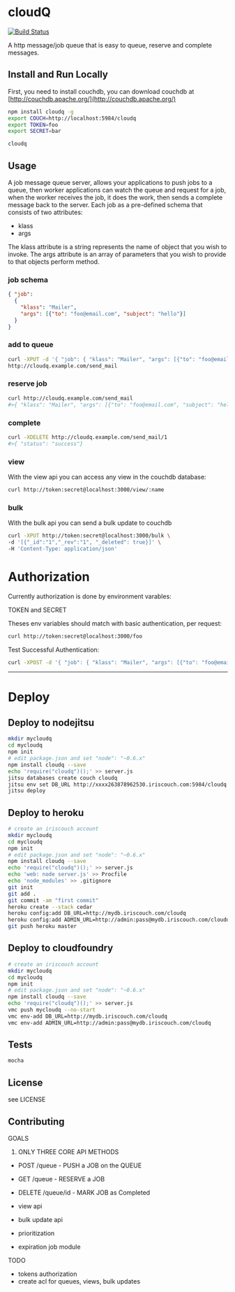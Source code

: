 # cloudQ 

[![Build Status](https://secure.travis-ci.org/twilson63/node-cloudq.png)](http://travis-ci.org/twilson63/node-cloudq)

A http message/job queue that is easy to queue, reserve and complete messages.

## Install and Run Locally

First, you need to install couchdb, you can download couchdb at [http://couchdb.apache.org/](http://couchdb.apache.org/)

``` sh
npm install cloudq -g
export COUCH=http://localhost:5984/cloudq
export TOKEN=foo
export SECRET=bar

cloudq
```

## Usage

A job message queue server, allows your applications to push jobs to a queue, then
worker applications can watch the queue and request for a job, when the worker
receives the job, it does the work, then sends a complete message back to the server.  Each job as a pre-defined schema that consists of two attributes:

* klass
* args

The klass attribute is a string represents the name of object that you wish to invoke.
The args attribute is an array of parameters that you wish to provide to that objects perform method.

### job schema

``` json
{ "job":
  {
    "klass": "Mailer",
    "args": [{"to": "foo@email.com", "subject": "hello"}]
  }
}
```

### add to queue

``` sh
curl -XPUT -d '{ "job": { "klass": "Mailer", "args": [{"to": "foo@email.com", "subject": "hello"}]}}'
http://cloudq.example.com/send_mail
```

### reserve job

``` sh
curl http://cloudq.example.com/send_mail
#>{ "klass": "Mailer", "args": [{"to": "foo@email.com", "subject": "hello"}], "id": "1"}
```

### complete

``` sh
curl -XDELETE http://cloudq.example.com/send_mail/1
#>{ "status": "success"}
```

### view

With the view api you can access any view in the couchdb database:

``` sh
curl http://token:secret@localhost:3000/view/:name
```

### bulk

With the bulk api you can send a bulk update to couchdb

``` sh
curl -XPUT http://token:secret@localhost:3000/bulk \
-d '[{"_id":"1","_rev":"1", "_deleted": true}]' \
-H 'Content-Type: application/json'
```

# Authorization

Currently authorization is done by environment varables:

TOKEN and SECRET

Theses env variables should match with basic authentication, per request:

``` sh
curl http://token:secret@localhost:3000/foo
``` 

Test Successful Authentication:

``` sh
curl -XPOST -d '{ "job": { "klass": "Mailer", "args": [{"to": "foo@email.com", "subject": "hello"}]}}' http://token:secret@cloudq.example.com/send_mail
```

---

# Deploy

## Deploy to nodejitsu

``` sh
mkdir mycloudq
cd mycloudq
npm init
# edit package.json and set "node": "~0.6.x"
npm install cloudq --save
echo 'require("cloudq")();' >> server.js
jitsu databases create couch cloudq
jitsu env set DB_URL http://xxxx263878962530.iriscouch.com:5984/cloudq
jitsu deploy
```

## Deploy to heroku
``` sh
# create an iriscouch account
mkdir mycloudq
cd mycloudq
npm init
# edit package.json and set "node": "~0.6.x"
npm install cloudq --save
echo 'require("cloudq")();' >> server.js
echo 'web: node server.js' >> Procfile
echo 'node_modules' >> .gitignore
git init
git add .
git commit -am "first commit"
heroku create --stack cedar
heroku config:add DB_URL=http://mydb.iriscouch.com/cloudq
heroku config:add ADMIN_URL=http://admin:pass@mydb.iriscouch.com/cloudq
git push heroku master
```

## Deploy to cloudfoundry

``` sh
# create an iriscouch account
mkdir mycloudq
cd mycloudq
npm init
# edit package.json and set "node": "~0.6.x"
npm install cloudq --save
echo 'require("cloudq")();' >> server.js
vmc push mycloudq --no-start
vmc env-add DB_URL=http://mydb.iriscouch.com/cloudq
vmc env-add ADMIN_URL=http://admin:pass@mydb.iriscouch.com/cloudq

```

## Tests

``` sh
mocha
```

## License

see LICENSE

## Contributing

GOALS

1. ONLY THREE CORE API METHODS

* POST /queue - PUSH a JOB on the QUEUE
* GET /queue - RESERVE a JOB
* DELETE /queue/id - MARK JOB as Completed

* view api
* bulk update api
* prioritization
* expiration job module

TODO

* tokens authorization
* create acl for queues, views, bulk updates

